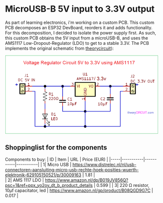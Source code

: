 # MicroUSB-B 5V input to 3.3V output
As part of learning electronics, i'm working on a custom PCB. This custom PCB decomposes an ESP32 DevBoard, reorders it and adds functionality. For this decomposition, I decided to isolate the power supply first. As such, this custom PCB obtains the 5V input from a microUSB-B, and uses the AMS1117 Low-Dropout-Regulator (LDO) to get to a stable 3.3V. The PCB implements the original schematic from [theorycircuit](https://theorycircuit.com/power-circuits/voltage-regulator-circuit-5v-to-3-3v/)):

![Original circuit](https://github.com/JeroenSlobbe/Hardware/blob/main/MicroUSB_5V_to_3.3V/img/circuit.png?raw=true)


## Shoppinglist for the components
Components to buy:
| ID | Item | URL | Price (EUR) |
|-----|-----------|-----------|-----------|
|     1| Micro USB | https://www.distrelec.nl/nl/usb-connectoren-aansluiting-micro-usb-rechte-hoek-posities-wuerth-elektronik-629105150521/p/30009163 | 1.81 |    
|     2| AMS 1117 LDO | https://www.amazon.nl/dp/B019JV856Q?psc=1&ref=ppx_yo2ov_dt_b_product_details | 0.599 |
|     3| 220 &Omega; resistor, 10&mu;f capacitator, led | https://www.amazon.nl/gp/product/B08QGD9G7C | 0.017 |
